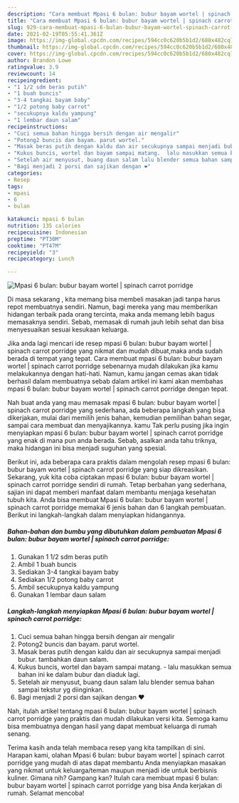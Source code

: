 ```yaml
---
description: "Cara membuat Mpasi 6 bulan: bubur bayam wortel | spinach carrot porridge yang nikmat dan Mudah Dibuat"
title: "Cara membuat Mpasi 6 bulan: bubur bayam wortel | spinach carrot porridge yang nikmat dan Mudah Dibuat"
slug: 929-cara-membuat-mpasi-6-bulan-bubur-bayam-wortel-spinach-carrot-porridge-yang-nikmat-dan-mudah-dibuat
date: 2021-02-19T05:55:41.361Z
image: https://img-global.cpcdn.com/recipes/594cc0c620b5b1d2/680x482cq70/mpasi-6-bulan-bubur-bayam-wortel-spinach-carrot-porridge-foto-resep-utama.jpg
thumbnail: https://img-global.cpcdn.com/recipes/594cc0c620b5b1d2/680x482cq70/mpasi-6-bulan-bubur-bayam-wortel-spinach-carrot-porridge-foto-resep-utama.jpg
cover: https://img-global.cpcdn.com/recipes/594cc0c620b5b1d2/680x482cq70/mpasi-6-bulan-bubur-bayam-wortel-spinach-carrot-porridge-foto-resep-utama.jpg
author: Brandon Lowe
ratingvalue: 3.9
reviewcount: 14
recipeingredient:
- "1 1/2 sdm beras putih"
- "1 buah buncis"
- "3-4 tangkai bayam baby"
- "1/2 potong baby carrot"
- "secukupnya kaldu yampung"
- "1 lembar daun salam"
recipeinstructions:
- "Cuci semua bahan hingga bersih dengan air mengalir"
- "Potong2 buncis dan bayam. parut wortel."
- "Masak beras putih dengan kaldu dan air secukupnya sampai menjadi bubur. tambahkan daun salam."
- "Kukus buncis, wortel dan bayam sampai matang.  lalu masukkan semua bahan ini ke dalam bubur dan diaduk lagi."
- "Setelah air menyusut, buang daun salam lalu blender semua bahan sampai tekstur yg diinginkan."
- "Bagi menjadi 2 porsi dan sajikan dengan ❤️"
categories:
- Resep
tags:
- mpasi
- 6
- bulan

katakunci: mpasi 6 bulan 
nutrition: 135 calories
recipecuisine: Indonesian
preptime: "PT30M"
cooktime: "PT47M"
recipeyield: "3"
recipecategory: Lunch

---
```



![Mpasi 6 bulan: bubur bayam wortel | spinach carrot porridge](https://img-global.cpcdn.com/recipes/594cc0c620b5b1d2/680x482cq70/mpasi-6-bulan-bubur-bayam-wortel-spinach-carrot-porridge-foto-resep-utama.jpg)

Di masa  sekarang , kita memang bisa membeli masakan jadi tanpa harus repot membuatnya sendiri. Namun, bagi mereka yang mau memberikan hidangan terbaik pada orang tercinta, maka anda memang lebih bagus memasaknya sendiri. Sebab, memasak di rumah jauh lebih sehat dan bisa menyesuaikan sesuai kesukaan keluarga.

Jika anda lagi mencari ide resep mpasi 6 bulan: bubur bayam wortel | spinach carrot porridge yang nikmat dan mudah dibuat,maka anda sudah berada di tempat yang tepat. Cara membuat mpasi 6 bulan: bubur bayam wortel | spinach carrot porridge  sebenarnya mudah dilakukan jika kamu melakukannya dengan hati-hati. Namun, kamu jangan cemas akan tidak berhasil dalam membuatnya 
sebab dalam artikel ini kami akan membahas mpasi 6 bulan: bubur bayam wortel | spinach carrot porridge dengan tepat.  



Nah buat anda yang mau memasak mpasi 6 bulan: bubur bayam wortel | spinach carrot porridge yang sederhana, ada beberapa langkah yang bisa dikerjakan, mulai dari memilih jenis bahan, kemudian pemilihan bahan segar, sampai cara membuat dan menyajikannya. kamu Tak perlu pusing jika ingin menyiapkan mpasi 6 bulan: bubur bayam wortel | spinach carrot porridge yang enak di mana pun anda berada. Sebab, asalkan anda  tahu triknya, maka hidangan ini bisa menjadi suguhan yang spesial.

Berikut ini, ada beberapa cara praktis  dalam mengolah resep mpasi 6 bulan: bubur bayam wortel | spinach carrot porridge yang siap dikreasikan. Sekarang, yuk kita coba ciptakan mpasi 6 bulan: bubur bayam wortel | spinach carrot porridge sendiri di rumah. Tetap berbahan yang sederhana, sajian ini dapat memberi manfaat dalam membantu menjaga kesehatan tubuh kita. Anda bisa membuat Mpasi 6 bulan: bubur bayam wortel | spinach carrot porridge memakai 6 jenis bahan dan 6 langkah pembuatan. Berikut ini langkah-langkah dalam menyiapkan hidangannya.

<!--inarticleads1-->

##### Bahan-bahan dan bumbu yang dibutuhkan dalam pembuatan Mpasi 6 bulan: bubur bayam wortel | spinach carrot porridge:

1. Gunakan 1 1/2 sdm beras putih
1. Ambil 1 buah buncis
1. Sediakan 3-4 tangkai bayam baby
1. Sediakan 1/2 potong baby carrot
1. Ambil secukupnya kaldu yampung
1. Gunakan 1 lembar daun salam




<!--inarticleads2-->

##### Langkah-langkah menyiapkan Mpasi 6 bulan: bubur bayam wortel | spinach carrot porridge:

1. Cuci semua bahan hingga bersih dengan air mengalir
1. Potong2 buncis dan bayam. parut wortel.
1. Masak beras putih dengan kaldu dan air secukupnya sampai menjadi bubur. tambahkan daun salam.
1. Kukus buncis, wortel dan bayam sampai matang.  - lalu masukkan semua bahan ini ke dalam bubur dan diaduk lagi.
1. Setelah air menyusut, buang daun salam lalu blender semua bahan sampai tekstur yg diinginkan.
1. Bagi menjadi 2 porsi dan sajikan dengan ❤️




Nah, itulah artikel tentang  mpasi 6 bulan: bubur bayam wortel | spinach carrot porridge  yang praktis dan mudah dilakukan versi kita. Semoga kamu bisa membuatnya dengan hasil yang dapat membuat keluarga di rumah senang. 

Terima kasih anda telah membaca resep yang kita tampilkan di sini. Harapan kami, olahan  Mpasi 6 bulan: bubur bayam wortel | spinach carrot porridge yang mudah di atas dapat membantu Anda menyiapkan masakan yang nikmat untuk keluarga/teman maupun menjadi ide untuk berbisnis kuliner. Gimana nih? Gampang kan? Itulah cara membuat mpasi 6 bulan: bubur bayam wortel | spinach carrot porridge yang bisa Anda kerjakan di rumah. Selamat mencoba!

